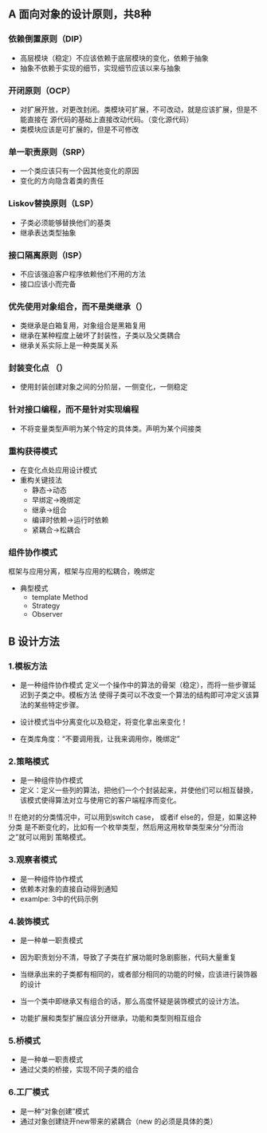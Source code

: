 ## A 面向对象的设计原则，共8种

### 依赖倒置原则（DIP）
* 高层模块（稳定）不应该依赖于底层模块的变化，依赖于抽象
* 抽象不依赖于实现的细节，实现细节应该以来与抽象

### 开闭原则（OCP）
* 对扩展开放，对更改封闭。类模块可扩展，不可改动，就是应该扩展，但是不能直接在
源代码的基础上直接改动代码。（变化源代码）
* 类模块应该是可扩展的，但是不可修改

### 单一职责原则（SRP）
* 一个类应该只有一个因其他变化的原因
* 变化的方向隐含着类的责任

### Liskov替换原则（LSP）
* 子类必须能够替换他们的基类
* 继承表达类型抽象

### 接口隔离原则（ISP）
* 不应该强迫客户程序依赖他们不用的方法
* 接口应该小而完备

### 优先使用对象组合，而不是类继承（）
* 类继承是白箱复用，对象组合是黑箱复用
* 继承在某种程度上破坏了封装性，子类以及父类耦合
* 继承关系实际上是一种类属关系 

### 封装变化点 （）
* 使用封装创建对象之间的分阶层，一侧变化，一侧稳定

### 针对接口编程，而不是针对实现编程
* 不将变量类型声明为某个特定的具体类。声明为某个间接类


### 重构获得模式
* 在变化点处应用设计模式
* 重构关键技法
   * 静态->动态
   * 早绑定->晚绑定
   * 继承->组合
   * 编译时依赖->运行时依赖
   * 紧耦合->松耦合

### 组件协作模式
框架与应用分离，框架与应用的松耦合，晚绑定

* 典型模式
    * template Method
    * Strategy
    * Observer


## B 设计方法

### 1.模板方法
* 是一种组件协作模式
定义一个操作中的算法的骨架（稳定），而将一些步骤延迟到子类之中。模板方法
使得子类可以不改变一个算法的结构即可冲定义该算法的某些特定步骤。

* 设计模式当中分离变化以及稳定，将变化拿出来变化！
* 在类库角度：“不要调用我，让我来调用你，晚绑定”

### 2.策略模式
* 是一种组件协作模式
* 定义：定义一些列的算法，把他们一个个封装起来，并使他们可以相互替换，
该模式使得算法对立与使用它的客户端程序而变化。

!! 在绝对的分类情况中，可以用到switch case， 或者if else的，但是，如果这种分类
是不断变化的，比如有一个枚举类型，然后用这用枚举类型来分“分而治之”就可以用到
策略模式。

### 3.观察者模式
* 是一种组件协作模式
* 依赖本对象的直接自动得到通知
* examlpe: 3中的代码示例

### 4.装饰模式
* 是一种单一职责模式
* 因为职责划分不清，导致了子类在扩展功能时急剧膨胀，代码大量重复

* 当继承出来的子类都有相同的，或者部分相同的功能的时候，应该进行装饰器的设计
* 当一个类中即继承又有组合的话，那么高度怀疑是装饰模式的设计方法。
* 功能扩展和类型扩展应该分开继承，功能和类型则相互组合


### 5.桥模式
* 是一种单一职责模式
* 通过父类的桥接，实现不同子类的组合

### 6.工厂模式
* 是一种“对象创建”模式
* 通过对象创建绕开new带来的紧耦合（new 的必须是具体的类）

